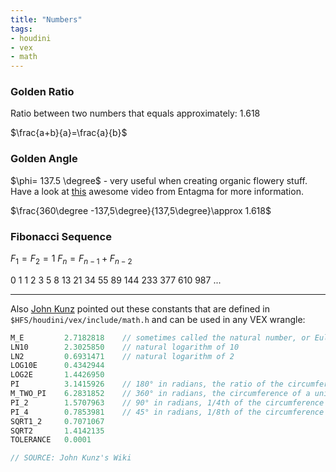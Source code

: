 ```yaml
---
title: "Numbers"
tags:
- houdini
- vex
- math
---
```


### Golden Ratio

Ratio between two numbers that equals approximately: 1.618

$\frac{a+b}{a}=\frac{a}{b}$

### Golden Angle

$\phi= 137.5 \degree$ - very useful when creating organic flowery stuff. Have a look at [this](https://entagma.com/td-essentials-create-a-swept-phyllotaxis-operator-in-houdini/) awesome video from Entagma for more information.

$\frac{360\degree -137,5\degree}{137,5\degree}\approx 1.618$

### Fibonacci Sequence

$F_1=F_2=1$       $F_n=F_{n-1} + F_{n-2}$

0  1  1  2  3  5  8  13  21  34  55  89  144  233  377  610  987 ...

---

Also [John Kunz](https://wiki.johnkunz.com/index.php?title=Mathematical_Functions_in_VEX) pointed out these constants that are defined in `$HFS/houdini/vex/include/math.h`  and can be used in any VEX wrangle:

```C++
M_E         2.7182818    // sometimes called the natural number, or Euler's number
LN10        2.3025850    // natural logarithm of 10
LN2         0.6931471    // natural logarithm of 2
LOG10E      0.4342944
LOG2E       1.4426950
PI          3.1415926    // 180° in radians, the ratio of the circumference to diameter of a circle
M_TWO_PI    6.2831852    // 360° in radians, the circumference of a unit circle, 2 * PI
PI_2        1.5707963    // 90° in radians, 1/4th of the circumference of a unit circle, PI / 2
PI_4        0.7853981    // 45° in radians, 1/8th of the circumference of a unit circle, PI / 4
SQRT1_2     0.7071067
SQRT2       1.4142135
TOLERANCE   0.0001

// SOURCE: John Kunz's Wiki
